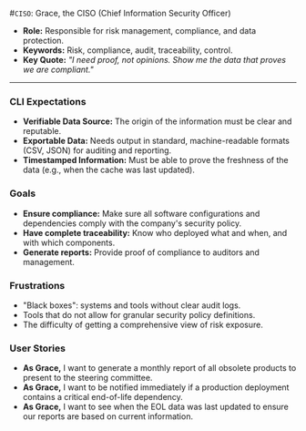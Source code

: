 #`CISO`: Grace, the CISO (Chief Information Security Officer)

- **Role:** Responsible for risk management, compliance, and data protection.
- **Keywords:** Risk, compliance, audit, traceability, control.
- **Key Quote:** *"I need proof, not opinions. Show me the data that proves we are compliant."*

---

### CLI Expectations
- **Verifiable Data Source:** The origin of the information must be clear and reputable.
- **Exportable Data:** Needs output in standard, machine-readable formats (CSV, JSON) for auditing and reporting.
- **Timestamped Information:** Must be able to prove the freshness of the data (e.g., when the cache was last updated).

### Goals
- **Ensure compliance:** Make sure all software configurations and dependencies comply with the company's security policy.
- **Have complete traceability:** Know who deployed what and when, and with which components.
- **Generate reports:** Provide proof of compliance to auditors and management.

### Frustrations
- "Black boxes": systems and tools without clear audit logs.
- Tools that do not allow for granular security policy definitions.
- The difficulty of getting a comprehensive view of risk exposure.

### User Stories
- **As Grace,** I want to generate a monthly report of all obsolete products to present to the steering committee.
- **As Grace,** I want to be notified immediately if a production deployment contains a critical end-of-life dependency.
- **As Grace,** I want to see when the EOL data was last updated to ensure our reports are based on current information.
